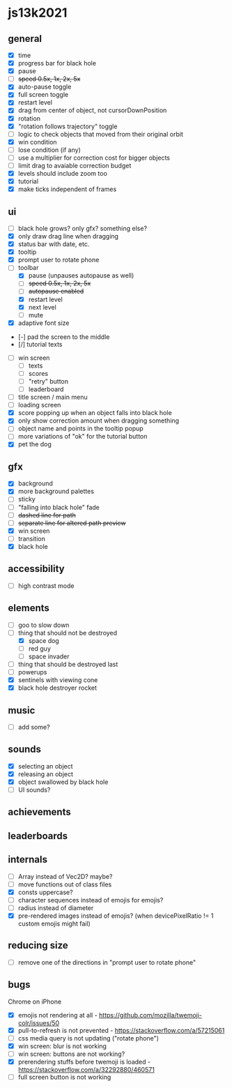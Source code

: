 # js13k2021

## general
- [x] time
- [x] progress bar for black hole
- [x] pause
- [ ] ~~speed 0.5x, 1x, 2x, 5x~~
- [x] auto-pause toggle
- [x] full screen toggle
- [x] restart level
- [x] drag from center of object, not cursorDownPosition
- [x] rotation
- [x] "rotation follows trajectory" toggle
- [ ] logic to check objects that moved from their original orbit
- [x] win condition
- [ ] lose condition (if any)
- [ ] use a multiplier for correction cost for bigger objects
- [ ] limit drag to avaiable correction budget
- [x] levels should include zoom too
- [x] tutorial
- [x] make ticks independent of frames

## ui
- [ ] black hole grows? only gfx? something else?
- [x] only draw drag line when dragging
- [x] status bar with date, etc.
- [x] tooltip
- [x] prompt user to rotate phone
- [ ] toolbar
  - [x] pause (unpauses autopause as well)
  - [ ] ~~speed 0.5x, 1x, 2x, 5x~~
  - [ ] ~~autopause enabled~~
  - [x] restart level
  - [x] next level
  - [ ] mute
- [x] adaptive font size
- [-] pad the screen to the middle
- [/] tutorial texts
- [ ] win screen
  - [ ] texts
  - [ ] scores
  - [ ] "retry" button
  - [ ] leaderboard
- [ ] title screen / main menu
- [ ] loading screen
- [x] score popping up when an object falls into black hole
- [x] only show correction amount when dragging something
- [ ] object name and points in the tooltip popup
- [ ] more variations of "ok" for the tutorial button
- [x] pet the dog

## gfx
- [x] background
- [x] more background palettes
- [ ] sticky
- [ ] "falling into black hole" fade
- [ ] ~~dashed line for path~~
- [ ] ~~separate line for altered path preview~~
- [x] win screen
- [ ] transition
- [x] black hole

## accessibility
- [ ] high contrast mode

## elements
- [ ] goo to slow down
- [ ] thing that should not be destroyed
  - [x] space dog
  - [ ] red guy
  - [ ] space invader
- [ ] thing that should be destroyed last
- [ ] powerups
- [x] sentinels with viewing cone
- [x] black hole destroyer rocket

## music
- [ ] add some?

## sounds
- [x] selecting an object
- [x] releasing an object
- [x] object swallowed by black hole
- [ ] UI sounds?

## achievements

## leaderboards

## internals
- [ ] Array<Float32> instead of Vec2D? maybe?
- [ ] move functions out of class files
- [x] consts uppercase?
- [ ] character sequences instead of emojis for emojis?
- [ ] radius instead of diameter
- [x] pre-rendered images instead of emojis? (when devicePixelRatio != 1 custom emojis might fail)

## reducing size
- [ ] remove one of the directions in "prompt user to rotate phone"

## bugs

Chrome on iPhone
- [x] emojis not rendering at all - https://github.com/mozilla/twemoji-colr/issues/50
- [x] pull-to-refresh is not prevented - https://stackoverflow.com/a/57215061
- [ ] css media query is not updating ("rotate phone")
- [x] win screen: blur is not working
- [ ] win screen: buttons are not working?
- [x] prerendering stuffs before twemoji is loaded - https://stackoverflow.com/a/32292880/460571
- [ ] full screen button is not working
